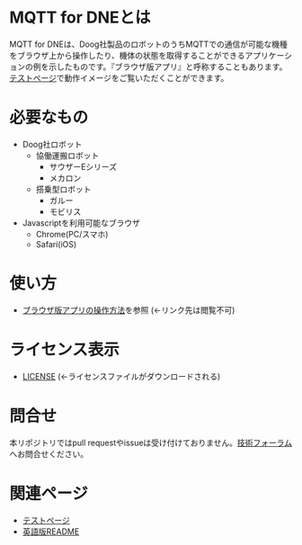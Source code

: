 # MQTT for DNEとは
MQTT for DNEは、Doog社製品のロボットのうちMQTTでの通信が可能な機種をブラウザ上から操作したり、機体の状態を取得することができるアプリケーションの例を示したものです。『ブラウザ版アプリ』と呼称することもあります。[テストページ](http://sample-app.doog-cloud.com/)で動作イメージをご覧いただくことができます。

# 必要なもの
- Doog社ロボット
    - 協働運搬ロボット
        - サウザーEシリーズ
        - メカロン
    - 搭乗型ロボット
        - ガルー
        - モビリス
- Javascriptを利用可能なブラウザ
    - Chrome(PC/スマホ)
    - Safari(iOS)

# 使い方
- [ブラウザ版アプリの操作方法](PDFファイルへのリンク?)を参照 (←リンク先は閲覧不可)

# ライセンス表示
- [LICENSE](LICENSE) (←ライセンスファイルがダウンロードされる)

# 問合せ
本リポジトリではpull requestやissueは受け付けておりません。[技術フォーラム](https://github.com/HanakoBando/test/discussions)へお問合せください。

# 関連ページ
- [テストページ](http://sample-app.doog-cloud.com/)
- [英語版README](readme.md)

